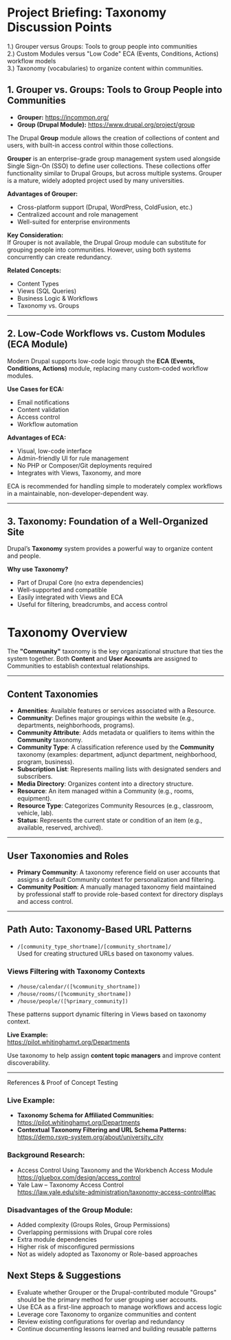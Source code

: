# Project Briefing: Taxonomy Discussion Points


1.) Grouper versus Groups: Tools to group people into communities  
2.) Custom Modules versus "Low Code" ECA (Events, Conditions, Actions) workflow models  
3.) Taxonomy (vocabularies) to organize content within communities. 


## 1. Grouper vs. Groups: Tools to Group People into Communities

- **Grouper:** https://incommon.org/  
- **Group (Drupal Module):** https://www.drupal.org/project/group

The Drupal **Group** module allows the creation of collections of content and users, with built-in access control within those collections.

**Grouper** is an enterprise-grade group management system used alongside Single Sign-On (SSO) to define user collections. These collections offer functionality similar to Drupal Groups, but across multiple systems. Grouper is a mature, widely adopted project used by many universities.

**Advantages of Grouper:**
- Cross-platform support (Drupal, WordPress, ColdFusion, etc.)
- Centralized account and role management
- Well-suited for enterprise environments

**Key Consideration:**  
If Grouper is not available, the Drupal Group module can substitute for grouping people into communities. However, using both systems concurrently can create redundancy.

**Related Concepts:**
- Content Types
- Views (SQL Queries)
- Business Logic & Workflows
- Taxonomy vs. Groups

---

## 2. Low-Code Workflows vs. Custom Modules (ECA Module)

Modern Drupal supports low-code logic through the **ECA (Events, Conditions, Actions)** module, replacing many custom-coded workflow modules.

**Use Cases for ECA:**
- Email notifications
- Content validation
- Access control
- Workflow automation

**Advantages of ECA:**
- Visual, low-code interface
- Admin-friendly UI for rule management
- No PHP or Composer/Git deployments required
- Integrates with Views, Taxonomy, and more

ECA is recommended for handling simple to moderately complex workflows in a maintainable, non-developer-dependent way.

---

## 3. Taxonomy: Foundation of a Well-Organized Site

Drupal’s **Taxonomy** system provides a powerful way to organize content and people.

**Why use Taxonomy?**
- Part of Drupal Core (no extra dependencies)
- Well-supported and compatible
- Easily integrated with Views and ECA
- Useful for filtering, breadcrumbs, and access control

# Taxonomy Overview

The **"Community"** taxonomy is the key organizational structure that ties the system together. Both **Content** and **User Accounts** are assigned to Communities to establish contextual relationships.

---

## Content Taxonomies

- **Amenities**: Available features or services associated with a Resource.  
- **Community**: Defines major groupings within the website (e.g., departments, neighborhoods, programs).  
- **Community Attribute**: Adds metadata or qualifiers to items within the **Community** taxonomy.  
- **Community Type**: A classification reference used by the **Community** taxonomy (examples: department, adjunct department, neighborhood, program, business).  
- **Subscription List**: Represents mailing lists with designated senders and subscribers.  
- **Media Directory**: Organizes content into a directory structure.  
- **Resource**: An item managed within a Community (e.g., rooms, equipment).  
- **Resource Type**: Categorizes Community Resources (e.g., classroom, vehicle, lab).  
- **Status**: Represents the current state or condition of an item (e.g., available, reserved, archived).

---

## User Taxonomies and Roles

- **Primary Community**: A taxonomy reference field on user accounts that assigns a default Community context for personalization and filtering.  
- **Community Position**: A manually managed taxonomy field maintained by professional staff to provide role-based context for directory displays and access control.

---

## Path Auto: Taxonomy-Based URL Patterns

- `/[community_type_shortname]/[community_shortname]/`  
  Used for creating structured URLs based on taxonomy values.

### Views Filtering with Taxonomy Contexts

- `/house/calendar/([%community_shortname])`  
- `/house/rooms/([%community_shortname])`  
- `/house/people/([%primary_community])`

These patterns support dynamic filtering in Views based on taxonomy context.

**Live Example:**  
https://pilot.whitinghamvt.org/Departments

Use taxonomy to help assign **content topic managers** and improve content discoverability.

---

References & Proof of Concept Testing

### Live Example:
- **Taxonomy Schema for Affiliated Communities:**  
  https://pilot.whitinghamvt.org/Departments
- **Contextual Taxonomy Filtering and URL Schema Patterns:**  
  https://demo.rsvp-system.org/about/university_city

### Background Research:
- Access Control Using Taxonomy and the Workbench Access Module  
  https://gluebox.com/design/access_control  
- Yale Law – Taxonomy Access Control  
  https://law.yale.edu/site-administration/taxonomy-access-control#tac

### Disadvantages of the Group Module:
- Added complexity (Groups Roles, Group Permissions)
- Overlapping permissions with Drupal core roles
- Extra module dependencies
- Higher risk of misconfigured permissions
- Not as widely adopted as Taxonomy or Role-based approaches


## Next Steps & Suggestions

- Evaluate whether Grouper or the Drupal-contributed module "Groups" should be the primary method for user grouping user accounts.  
- Use ECA as a first-line approach to manage workflows and access logic  
- Leverage core Taxonomy to organize communities and content  
- Review existing configurations for overlap and redundancy  
- Continue documenting lessons learned and building reusable patterns
